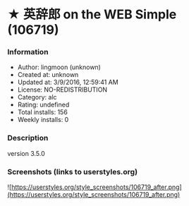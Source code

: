 # ★ 英辞郎 on the WEB Simple (106719)

### Information
- Author: lingmoon (unknown)
- Created at: unknown
- Updated at: 3/9/2016, 12:59:41 AM
- License: NO-REDISTRIBUTION
- Category: alc
- Rating: undefined
- Total installs: 156
- Weekly installs: 0


### Description
version 3.5.0


### Screenshots (links to userstyles.org)
![https://userstyles.org/style_screenshots/106719_after.png](https://userstyles.org/style_screenshots/106719_after.png)


